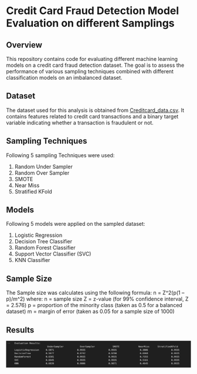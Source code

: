 # Credit Card Fraud Detection Model Evaluation on different Samplings

## Overview

This repository contains code for evaluating different machine learning models on a credit card fraud detection dataset. The goal is to assess the performance of various sampling techniques combined with different classification models on an imbalanced dataset.

## Dataset

The dataset used for this analysis is obtained from [Creditcard_data.csv](https://raw.githubusercontent.com/AnjulaMehto/Sampling_Assignment/main/Creditcard_data.csv). It contains features related to credit card transactions and a binary target variable indicating whether a transaction is fraudulent or not.

## Sampling Techniques

Following 5 sampling Techniques were used:
1. Random Under Sampler 
2. Random Over Sampler 
3. SMOTE 
4. Near Miss 
5. Stratified KFold

## Models

Following 5 models were applied on the sampled dataset:
1. Logistic Regression 
2. Decision Tree Classifier
3. Random Forest Classifier 
4. Support Vector Classifier (SVC) 
5. KNN Classifier 

## Sample Size

The Sample size was calculates using the following formula: n = Z^2(p(1 – p)/m^2) where: 
n = sample size
Z = z-value (for 99% confidence interval, Z = 2.576)
p = proportion of the minority class (taken as 0.5 for a balanced dataset)
m = margin of error (taken as 0.05 for a sample size of 1000)

## Results 
![](https://github.com/maheshmani13/Sampling_Assignment/blob/main/Results.png)
